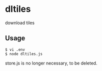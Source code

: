# dltiles
download tiles

## Usage
```
$ vi .env
$ node dltiles.js
```
store.js is no longer necessary, to be deleted.

